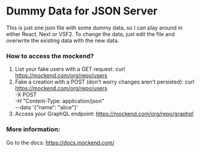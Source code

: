 # Dummy Data for JSON Server

This is just one json file with some dummy data, so I can play around in either React, Next or VSF2.
To change the data, just edit the file and overwrite the existing data with the new data.

### How to access the mockend?

  1. List your fake users with a GET request:
     curl https://mockend.com/org/repo/users
  2. Fake a creation with a POST
     (don't worry changes aren't persisted):
     curl https://mockend.com/org/repo/users \
     -X POST \
     -H "Content-Type: application/json" \
     --data '{"name": "alice"}'
  3. Access your GraphQL endpoint:
     https://mockend.com/org/repo/graphql

### More information:

Go to the docs: https://docs.mockend.com/
